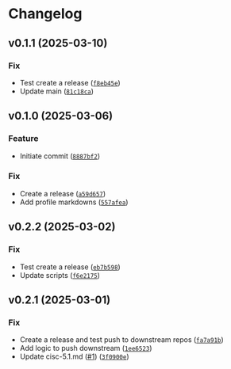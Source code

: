 # Changelog

<!--next-version-placeholder-->

## v0.1.1 (2025-03-10)
### Fix
* Test create a release ([`f8eb45e`](https://github.com/oscal-compass/e2e-demo-profile/commit/f8eb45ef5cd8df5159967d88a5b29ab8344b2762))
* Update main ([`81c18ca`](https://github.com/oscal-compass/e2e-demo-profile/commit/81c18cacd5b715fc653568b4710785cdbae1ef03))

## v0.1.0 (2025-03-06)
### Feature
* Initiate commit ([`8887bf2`](https://github.com/oscal-compass/e2e-demo-profile/commit/8887bf2daa0e85215ec63ccf38f6049bf981bef6))

### Fix
* Create a release ([`a59d657`](https://github.com/oscal-compass/e2e-demo-profile/commit/a59d657e26f3b66da847432c3c69e1ca47455373))
* Add profile markdowns ([`557afea`](https://github.com/oscal-compass/e2e-demo-profile/commit/557afeabef886c94a27876361414591eb5f4119c))

## v0.2.2 (2025-03-02)
### Fix
* Test create a release ([`eb7b598`](https://github.com/oscal-compass/e2e-demo-cac-profile-cis/commit/eb7b59881e71f918b38ec10dbf1548d5ae2b13b9))
* Update scripts ([`f6e2175`](https://github.com/oscal-compass/e2e-demo-cac-profile-cis/commit/f6e21755e26ab2b7bf09648278050154824c8fc6))

## v0.2.1 (2025-03-01)
### Fix
* Create a release and test push to downstream repos ([`fa7a91b`](https://github.com/oscal-compass/e2e-demo-cac-profile-cis/commit/fa7a91b94cfe78b841b0c697f1993384e3f57fb7))
* Add logic to push downstream ([`1ee6523`](https://github.com/oscal-compass/e2e-demo-cac-profile-cis/commit/1ee652334de22fc66a2c17ea88d2072273d5dec2))
* Update cisc-5.1.md ([#1](https://github.com/oscal-compass/e2e-demo-cac-profile-cis/issues/1)) ([`3f0900e`](https://github.com/oscal-compass/e2e-demo-cac-profile-cis/commit/3f0900e0db3202f70e6fe9484c3235b51d1e6821))


